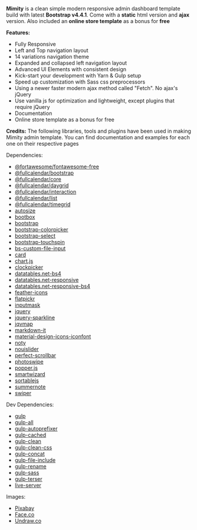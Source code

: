 **Mimity** is a clean simple modern responsive admin dashboard template build with latest **Bootstrap v4.4.1**. Come with a **static** html version and **ajax** version.
Also included an **online store template** as a bonus for **free**

**Features:**

 - Fully Responsive
 - Left and Top navigation layout
 - 14 variations navigation theme
 - Expanded and collapsed left navigation layout
 - Advanced UI Elements with consistent design
 - Kick-start your development with Yarn & Gulp setup
 - Speed up customization with Sass css preprocessors
 - Using a newer faster modern ajax method called "Fetch". No ajax's jQuery
 - Use vanilla js for optimization and lightweight, except plugins that require jQuery
 - Documentation
 - Online store template as a bonus for free

**Credits:**
The following libraries, tools and plugins have been used in making Mimity admin template.
You can find documentation and examples for each one on their respective pages

Dependencies:

 - [@fortawesome/fontawesome-free](https://fontawesome.com/)
 - [@fullcalendar/bootstrap](https://fullcalendar.io/docs/bootstrap-theme)
 - [@fullcalendar/core](https://fullcalendar.io/docs/getting-started)
 - [@fullcalendar/daygrid](https://fullcalendar.io/docs/month-view)
 - [@fullcalendar/interaction](https://fullcalendar.io/docs/editable)
 - [@fullcalendar/list](https://fullcalendar.io/docs/list-view)
 - [@fullcalendar/timegrid](https://fullcalendar.io/docs/timegrid-view)
 - [autosize](http://www.jacklmoore.com/autosize)
 - [bootbox](https://github.com/makeusabrew/bootbox)
 - [bootstrap](https://getbootstrap.com/)
 - [bootstrap-colorpicker](https://github.com/itsjavi/bootstrap-colorpicker)
 - [bootstrap-select](https://developer.snapappointments.com/bootstrap-select/)
 - [bootstrap-touchspin](https://www.virtuosoft.eu/code/bootstrap-touchspin/)
 - [bs-custom-file-input](https://bs-custom-file-input.netlify.com/)
 - [card](https://github.com/jessepollak/card)
 - [chart.js](http://www.chartjs.org)
 - [clockpicker](http://weareoutman.github.io/clockpicker/)
 - [datatables.net-bs4](https://datatables.net)
 - [datatables.net-responsive](https://datatables.net)
 - [datatables.net-responsive-bs4](https://datatables.net)
 - [feather-icons](https://feathericons.com/)
 - [flatpickr](https://chmln.github.io/flatpickr)
 - [inputmask](https://github.com/RobinHerbots/Inputmask)
 - [jquery](https://jquery.com)
 - [jquery-sparkline](http://omnipotent.net/jquery.sparkline)
 - [jqvmap](http://jqvmap.com/)
 - [markdown-it](https://markdown-it.github.io/)
 - [material-design-icons-iconfont](https://jossef.github.io/material-design-icons-iconfont/)
 - [noty](https://ned.im/noty)
 - [nouislider](https://github.com/leongersen/noUiSlider)
 - [perfect-scrollbar](https://github.com/utatti/perfect-scrollbar)
 - [photoswipe](https://photoswipe.com)
 - [popper.js](https://popper.js.org)
 - [smartwizard](http://techlaboratory.net/smartwizard)
 - [sortablejs](https://github.com/SortableJS/Sortable)
 - [summernote](https://github.com/summernote/summernote)
 - [swiper](https://swiperjs.com/)

Dev Dependencies:

 - [gulp](http://gulpjs.com)
 - [gulp-all](https://github.com/amio/gulp-all#readme)
 - [gulp-autoprefixer](https://github.com/sindresorhus/gulp-autoprefixer#readme)
 - [gulp-cached](https://github.com/gulp-community/gulp-cached)
 - [gulp-clean](https://github.com/peter-vilja/gulp-clean)
 - [gulp-clean-css](https://github.com/scniro/gulp-clean-css#readme)
 - [gulp-concat](https://github.com/contra/gulp-concat#readme)
 - [gulp-file-include](https://github.com/coderhaoxin/gulp-file-include)
 - [gulp-rename](https://github.com/hparra/gulp-rename)
 - [gulp-sass](https://github.com/dlmanning/gulp-sass#readme)
 - [gulp-terser](https://github.com/duan602728596/gulp-terser)
 - [live-server](https://github.com/tapio/live-server#readme)

Images:

 - [Pixabay](https://pixabay.com/)
 - [Face.co](https://face.co/)
 - [Undraw.co](https://undraw.co)